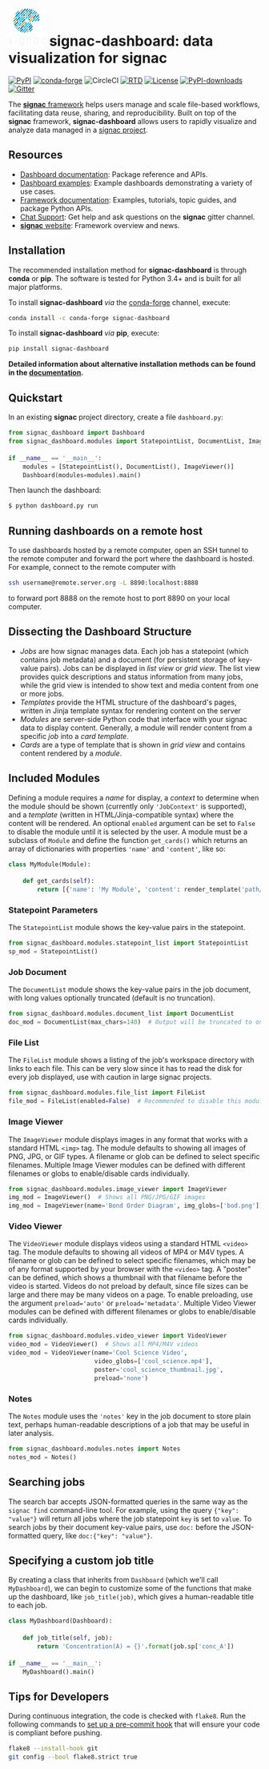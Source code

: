# <img src="https://raw.githubusercontent.com/glotzerlab/signac-dashboard/master/doc/images/logo.png" width="75" height="75"> signac-dashboard: data visualization for signac

[![PyPI](https://img.shields.io/pypi/v/signac-dashboard.svg)](https://pypi.org/project/signac-dashboard/)
[![conda-forge](https://img.shields.io/conda/vn/conda-forge/signac-dashboard.svg?style=flat)](https://anaconda.org/conda-forge/signac-dashboard)
![CircleCI](https://img.shields.io/circleci/project/github/glotzerlab/signac-dashboard/master.svg)
[![RTD](https://img.shields.io/readthedocs/signac-dashboard.svg?style=flat)](https://docs.signac.io)
[![License](https://img.shields.io/github/license/glotzerlab/signac-dashboard.svg)](https://github.com/glotzerlab/signac-dashboard/blob/master/LICENSE.txt)
[![PyPI-downloads](https://img.shields.io/pypi/dm/signac-dashboard.svg?style=flat)](https://pypistats.org/packages/signac-dashboard)
[![Gitter](https://img.shields.io/gitter/room/signac/Lobby.svg?style=flat)](https://gitter.im/signac/Lobby)

The [**signac** framework](https://signac.io) helps users manage and scale file-based workflows, facilitating data reuse, sharing, and reproducibility.
Built on top of the **signac** framework, **signac-dashboard** allows users to rapidly visualize and analyze data managed in a [signac project](https://docs.signac.io/en/latest/projects.html).

## Resources

- [Dashboard documentation](https://docs.signac.io/projects/dashboard/):
  Package reference and APIs.
- [Dashboard examples](examples/):
  Example dashboards demonstrating a variety of use cases.
- [Framework documentation](https://docs.signac.io/):
  Examples, tutorials, topic guides, and package Python APIs.
- [Chat Support](https://gitter.im/signac/Lobby):
  Get help and ask questions on the **signac** gitter channel.
- [**signac** website](https://signac.io/):
  Framework overview and news.

## Installation

The recommended installation method for **signac-dashboard** is through **conda** or **pip**.
The software is tested for Python 3.4+ and is built for all major platforms.

To install **signac-dashboard** *via* the [conda-forge](https://conda-forge.github.io/) channel, execute:

```bash
conda install -c conda-forge signac-dashboard
```

To install **signac-dashboard** *via* **pip**, execute:

```bash
pip install signac-dashboard
```

**Detailed information about alternative installation methods can be found in the [documentation](https://docs.signac.io/projects/dashboard/en/latest/installation.html).**


## Quickstart

In an existing **signac** project directory, create a file `dashboard.py`:

```python
from signac_dashboard import Dashboard
from signac_dashboard.modules import StatepointList, DocumentList, ImageViewer

if __name__ == '__main__':
    modules = [StatepointList(), DocumentList(), ImageViewer()]
    Dashboard(modules=modules).main()
```

Then launch the dashboard:

```bash
$ python dashboard.py run
```

## Running dashboards on a remote host

To use dashboards hosted by a remote computer, open an SSH tunnel to the remote computer and forward the port where the dashboard is hosted. For example, connect to the remote computer with

```bash
ssh username@remote.server.org -L 8890:localhost:8888
```

to forward port 8888 on the remote host to port 8890 on your local computer.

## Dissecting the Dashboard Structure

- *Jobs* are how signac manages data. Each job has a statepoint (which contains job metadata) and a document (for persistent storage of key-value pairs). Jobs can be displayed in *list view* or *grid view*. The list view provides quick descriptions and status information from many jobs, while the grid view is intended to show text and media content from one or more jobs.
- *Templates* provide the HTML structure of the dashboard's pages, written in Jinja template syntax for rendering content on the server
- *Modules* are server-side Python code that interface with your signac data to display content. Generally, a module will render content from a specific *job* into a *card template*.
- *Cards* are a type of template that is shown in *grid view* and contains content rendered by a *module*.

## Included Modules

Defining a module requires a *name* for display, a *context* to determine when the module should be shown (currently only `'JobContext'` is supported), and a *template* (written in HTML/Jinja-compatible syntax) where the content will be rendered. An optional `enabled` argument can be set to `False` to disable the module until it is selected by the user. A module must be a subclass of `Module` and define the function `get_cards()` which returns an array of dictionaries with properties `'name'` and `'content'`, like so:

```python
class MyModule(Module):

    def get_cards(self):
        return [{'name': 'My Module', 'content': render_template('path/to/template.html')}]
```

### Statepoint Parameters

The `StatepointList` module shows the key-value pairs in the statepoint.

```python
from signac_dashboard.modules.statepoint_list import StatepointList
sp_mod = StatepointList()
```

### Job Document

The `DocumentList` module shows the key-value pairs in the job document, with long values optionally truncated (default is no truncation).

```python
from signac_dashboard.modules.document_list import DocumentList
doc_mod = DocumentList(max_chars=140)  # Output will be truncated to one tweet length
```

### File List

The `FileList` module shows a listing of the job's workspace directory with links to each file. This can be very slow since it has to read the disk for every job displayed, use with caution in large signac projects.

```python
from signac_dashboard.modules.file_list import FileList
file_mod = FileList(enabled=False)  # Recommended to disable this module by default
```

### Image Viewer

The `ImageViewer` module displays images in any format that works with a standard HTML `<img>` tag. The module defaults to showing all images of PNG, JPG, or GIF types. A filename or glob can be defined to select specific filenames. Multiple Image Viewer modules can be defined with different filenames or globs to enable/disable cards individually.

```python
from signac_dashboard.modules.image_viewer import ImageViewer
img_mod = ImageViewer()  # Shows all PNG/JPG/GIF images
img_mod = ImageViewer(name='Bond Order Diagram', img_globs=['bod.png'])
```

### Video Viewer

The `VideoViewer` module displays videos using a standard HTML `<video>` tag. The module defaults to showing all videos of MP4 or M4V types. A filename or glob can be defined to select specific filenames, which may be of any format supported by your browser with the `<video>` tag. A "poster" can be defined, which shows a thumbnail with that filename before the video is started. Videos do not preload by default, since file sizes can be large and there may be many videos on a page. To enable preloading, use the argument `preload='auto'` or `preload='metadata'`. Multiple Video Viewer modules can be defined with different filenames or globs to enable/disable cards individually.

```python
from signac_dashboard.modules.video_viewer import VideoViewer
video_mod = VideoViewer()  # Shows all MP4/M4V videos
video_mod = VideoViewer(name='Cool Science Video',
                        video_globs=['cool_science.mp4'],
                        poster='cool_science_thumbnail.jpg',
                        preload='none')
```

### Notes

The `Notes` module uses the `'notes'` key in the job document to store plain text, perhaps human-readable descriptions of a job that may be useful in later analysis.

```python
from signac_dashboard.modules.notes import Notes
notes_mod = Notes()
```

## Searching jobs

The search bar accepts JSON-formatted queries in the same way as the `signac find` command-line tool. For example, using the query `{"key": "value"}` will return all jobs where the job statepoint `key` is set to `value`. To search jobs by their document key-value pairs, use `doc:` before the JSON-formatted query, like `doc:{"key": "value"}`.

## Specifying a custom job title

By creating a class that inherits from `Dashboard` (which we'll call `MyDashboard`), we can begin to customize some of the functions that make up the dashboard, like `job_title(job)`, which gives a human-readable title to each job.

```python
class MyDashboard(Dashboard):

    def job_title(self, job):
        return 'Concentration(A) = {}'.format(job.sp['conc_A'])

if __name__ == '__main__':
    MyDashboard().main()
```

## Tips for Developers

During continuous integration, the code is checked with `flake8`. Run the following commands to [set up a pre-commit hook](http://flake8.pycqa.org/en/latest/user/using-hooks.html) that will ensure your code is compliant before pushing.

```bash
flake8 --install-hook git
git config --bool flake8.strict true
```
